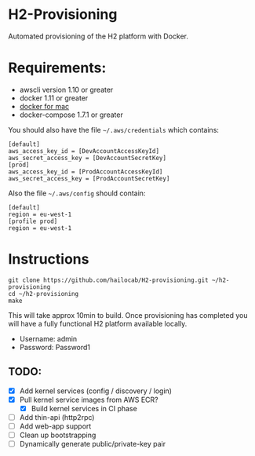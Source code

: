 # H2-Provisioning

Automated provisioning of the H2 platform with Docker.

# Requirements:

* awscli version 1.10 or greater
* docker 1.11 or greater
* [docker for mac](https://docs.docker.com/engine/installation/mac/)
* docker-compose 1.7.1 or greater

You should also have the file `~/.aws/credentials` which contains:
```
[default]
aws_access_key_id = [DevAccountAccessKeyId]
aws_secret_access_key = [DevAccountSecretKey]
[prod]
aws_access_key_id = [ProdAccountAccessKeyId]
aws_secret_access_key = [ProdAccountSecretKey]
```
Also the file `~/.aws/config` should contain:
```
[default]
region = eu-west-1
[profile prod]
region = eu-west-1
```

# Instructions
```
git clone https://github.com/hailocab/H2-provisioning.git ~/h2-provisioning
cd ~/h2-provisioning
make
```
This will take approx 10min to build.
Once provisioning has completed you will have a fully functional H2 platform
available locally.

* Username: admin
* Password: Password1

## TODO:

- [x] Add kernel services (config / discovery / login)
- [x] Pull kernel service images from AWS ECR?
    - [x] Build kernel services in CI phase
- [ ] Add thin-api (http2rpc)
- [ ] Add web-app support
- [ ] Clean up bootstrapping
- [ ] Dynamically generate public/private-key pair
